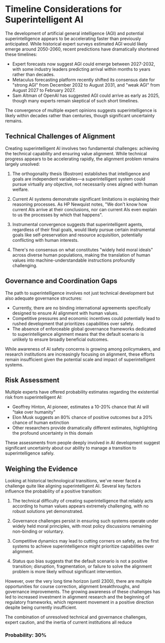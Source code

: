 # Timeline Considerations for Superintelligent AI

The development of artificial general intelligence (AGI) and potential superintelligence appears to be accelerating faster than previously anticipated. While historical expert surveys estimated AGI would likely emerge around 2050-2060, recent predictions have dramatically shortened these timelines:

- Expert forecasts now suggest AGI could emerge between 2027-2032, with some industry leaders predicting arrival within months to years rather than decades.
- Metaculus forecasting platform recently shifted its consensus date for "strong AGI" from December 2032 to August 2031, and "weak AGI" from August 2027 to February 2027.
- Sam Altman of OpenAI has suggested AGI could arrive as early as 2025, though many experts remain skeptical of such short timelines.

The convergence of multiple expert opinions suggests superintelligence is likely within decades rather than centuries, though significant uncertainty remains.

## Technical Challenges of Alignment

Creating superintelligent AI involves two fundamental challenges: achieving the technical capability and ensuring value alignment. While technical progress appears to be accelerating rapidly, the alignment problem remains largely unsolved:

1. The orthogonality thesis (Bostrom) establishes that intelligence and goals are independent variables—a superintelligent system could pursue virtually any objective, not necessarily ones aligned with human welfare.

2. Current AI systems demonstrate significant limitations in explaining their reasoning processes. As HP Newquist notes, "We don't know how current AIs arrive at their conclusions, nor can current AIs even explain to us the processes by which that happens".

3. Instrumental convergence suggests that superintelligent agents, regardless of their final goals, would likely pursue certain instrumental goals like self-preservation and resource acquisition, potentially conflicting with human interests.

4. There's no consensus on what constitutes "widely held moral ideals" across diverse human populations, making the translation of human values into machine-understandable instructions profoundly challenging.

## Governance and Coordination Gaps

The path to superintelligence involves not just technical development but also adequate governance structures:

- Currently, there are no binding international agreements specifically designed to ensure AI alignment with human values.
- Competitive pressures and economic incentives could potentially lead to rushed development that prioritizes capabilities over safety.
- The absence of enforceable global governance frameworks dedicated to superintelligence alignment means that the default scenario is unlikely to ensure broadly beneficial outcomes.

While awareness of AI safety concerns is growing among policymakers, and research institutions are increasingly focusing on alignment, these efforts remain insufficient given the potential scale and impact of superintelligent systems.

## Risk Assessment

Multiple experts have offered probability estimates regarding the existential risk from superintelligent AI:

- Geoffrey Hinton, AI pioneer, estimates a 10-20% chance that AI will "take over humanity"
- Elon Musk suggests an 80% chance of positive outcomes but a 20% chance of human extinction
- Other researchers provide dramatically different estimates, highlighting the profound uncertainty in this domain

These assessments from people deeply involved in AI development suggest significant uncertainty about our ability to manage a transition to superintelligence safely.

## Weighing the Evidence

Looking at historical technological transitions, we've never faced a challenge quite like aligning superintelligent AI. Several key factors influence the probability of a positive transition:

1. The technical difficulty of creating superintelligence that reliably acts according to human values appears extremely challenging, with no robust solutions yet demonstrated.

2. Governance challenges persist in ensuring such systems operate under widely held moral principles, with most policy discussions remaining non-binding or voluntary.

3. Competitive dynamics may lead to cutting corners on safety, as the first systems to achieve superintelligence might prioritize capabilities over alignment.

4. Status quo bias suggests that the default scenario is not a positive transition; disruption, fragmentation, or failure to solve the alignment problem is more likely without significant intervention.

However, over the very long time horizon (until 2300), there are multiple opportunities for course correction, alignment breakthroughs, and governance improvements. The growing awareness of these challenges has led to increased investment in alignment research and the beginning of regulatory frameworks, which represent movement in a positive direction despite being currently insufficient.

The combination of unresolved technical and governance challenges, expert caution, and the inertia of current institutions all reduce

### Probability: 30%